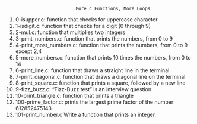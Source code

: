                               More c Functions, More Loops
1. 0-isupper.c: function that checks for uppercase character
2. 1-isdigit.c: function that checks for a digit (0 through 9)
3. 2-mul.c: function that multiplies two integers
4. 3-print_numbers.c: function that prints the numbers, from 0 to 9
5. 4-print_most_numbers.c: function that prints the numbers, from 0 to 9 except 2,4
6. 5-more_numbers.c: function that prints 10 times the numbers, from 0 to 14
7. 6-print_line.c: function that draws a straight line in the terminal
8. 7-print_diagonal.c: function that draws a diagonal line on the terminal
9. 8-print_square.c: function that prints a square, followed by a new line
10. 9-fizz_buzz.c: “Fizz-Buzz test” is an interview question
11. 10-print_triangle.c:     function that prints a triangle
12. 100-prime_factor.c:     prints the largest prime factor of the number 612852475143
13. 101-print_number.c Write a function that prints an integer.
